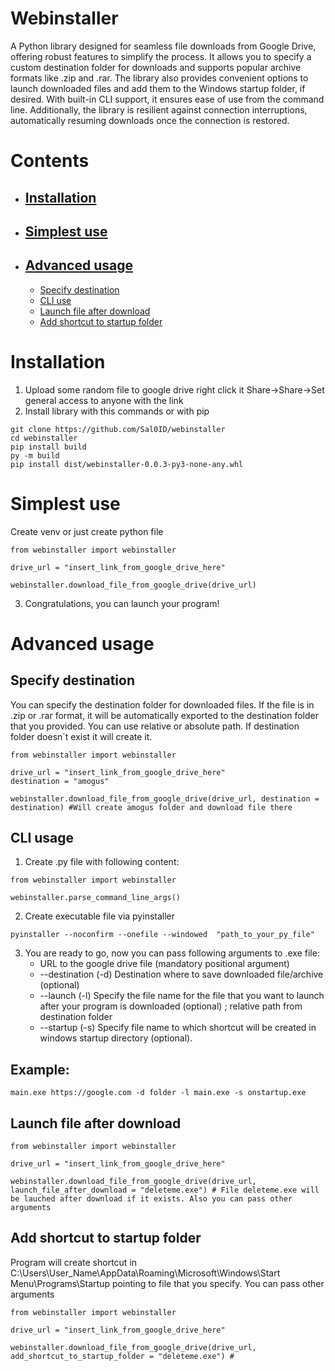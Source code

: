 # Webinstaller
A Python library designed for seamless file downloads from Google Drive, offering robust features to simplify the process. It allows you to specify a custom destination folder for downloads and supports popular archive formats like .zip and .rar. The library also provides convenient options to launch downloaded files and add them to the Windows startup folder, if desired. With built-in CLI support, it ensures ease of use from the command line. Additionally, the library is resilient against connection interruptions, automatically resuming downloads once the connection is restored.

# Contents
- ## [Installation](https://github.com/Sal0ID/webinstaller#installation-1)
- ## [Simplest use](https://github.com/Sal0ID/webinstaller#simplest-use-1)
- ## [Advanced usage](https://github.com/Sal0ID/webinstaller/blob/main/README.md#advanced-usage-1)
  - [Specify destination](https://github.com/Sal0ID/webinstaller/blob/main/README.md#specify-destination)
  - [CLI use](https://github.com/Sal0ID/webinstaller/blob/main/README.md#cli-usage)
  - [Launch file after download](https://github.com/Sal0ID/webinstaller/blob/main/README.md#launch-file-after-download)
  - [Add shortcut to startup folder](https://github.com/Sal0ID/webinstaller/blob/main/README.md#add-shortcut-to-startup-folder)
 
# Installation
1. Upload some random file to google drive right click it Share->Share->Set general access to anyone with the link
2. Install library with this commands or with pip
 ```
git clone https://github.com/Sal0ID/webinstaller
cd webinstaller
pip install build
py -m build
pip install dist/webinstaller-0.0.3-py3-none-any.whl
 ```
# Simplest use
Create venv or just create python file
```
from webinstaller import webinstaller

drive_url = "insert_link_from_google_drive_here"

webinstaller.download_file_from_google_drive(drive_url)
```
3. Congratulations, you can launch your program!
# Advanced usage
## Specify destination
You can specify the destination folder for downloaded files. If the file is in .zip or .rar format, it will be automatically exported to the destination folder that you provided. You can use relative or absolute path. If destination folder doesn`t exist it will create it.

```
from webinstaller import webinstaller

drive_url = "insert_link_from_google_drive_here"
destination = "amogus" 

webinstaller.download_file_from_google_drive(drive_url, destination = destination) #Will create amogus folder and download file there
```
## CLI usage
1. Create .py file with following content:
```
from webinstaller import webinstaller

webinstaller.parse_command_line_args()
```
2. Create executable file via pyinstaller
```
pyinstaller --noconfirm --onefile --windowed  "path_to_your_py_file"
```
3. You are ready to go, now you can pass following arguments to .exe file:
   - URL to the google drive file (mandatory positional argument)
   - --destination (-d) Destination where to save downloaded file/archive (optional)
   - --launch (-l) Specify the file name for the file that you want to launch after your program is downloaded (optional) ; relative path from destination folder
   - --startup (-s) Specify file name to which shortcut will be created in windows startup directory (optional).  
## **Example:**
```
main.exe https://google.com -d folder -l main.exe -s onstartup.exe
```
## Launch file after download
```
from webinstaller import webinstaller

drive_url = "insert_link_from_google_drive_here"

webinstaller.download_file_from_google_drive(drive_url, launch_file_after_download = "deleteme.exe") # File deleteme.exe will be lauched after download if it exists. Also you can pass other arguments
```
## Add shortcut to startup folder
Program will create shortcut in C:\Users\User_Name\AppData\Roaming\Microsoft\Windows\Start Menu\Programs\Startup pointing to file that you specify. You can pass other arguments
```
from webinstaller import webinstaller

drive_url = "insert_link_from_google_drive_here"

webinstaller.download_file_from_google_drive(drive_url, add_shortcut_to_startup_folder = "deleteme.exe") # 
```
